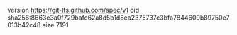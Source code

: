 version https://git-lfs.github.com/spec/v1
oid sha256:8663e3a0f729bafc62a8d5b1d8ea2375737c3bfa7844609b89750e7013b42c48
size 7191
